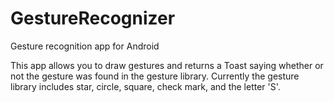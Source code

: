 # GestureRecognizer
Gesture recognition app for Android


This app allows you to draw gestures and returns a Toast saying whether or not the gesture was found in the gesture library. Currently the gesture library includes star, circle, square, check mark, and the letter 'S'.
